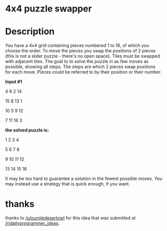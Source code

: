 # 4x4 puzzle swapper
<div class="md"><h1>Description</h1>
<p>You have a 4x4 grid containing pieces numbered 1 to 16, of which you choose the order. To move the pieces you swap the positions of 2 pieces (this is not a slider puzzle - there's no open space).  Tiles must be swapped with adjacent tiles. The goal to to solve the puzzle in as few moves as possible, showing all steps. The steps are which 2 pieces swap positions for each move. Pieces could be referred to by their position or their number.</p>
<p><strong>Input #1</strong></p>
<p>4 6 2 14</p>
<p>15 8 13 1</p>
<p>10 5 9 12</p>
<p>7 11 16 3</p>
<p><strong>the solved puzzle is:</strong></p>
<p>1 2 3 4</p>
<p>5 6 7 8</p>
<p>9 10 11 12</p>
<p>13 14 15 16</p>
<p>It may be too hard to guarantee a solution in the fewest possible moves.  You may instead use a strategy that is quick enough, if you want.</p>
<h1>thanks</h1>
<p>thanks to <a href="/u/purpledesertowl">/u/purpledesertowl</a> for this idea that was submitted at <a href="/r/dailyprogrammer_ideas">/r/dailyprogrammer_ideas</a>.</p>
</div>
